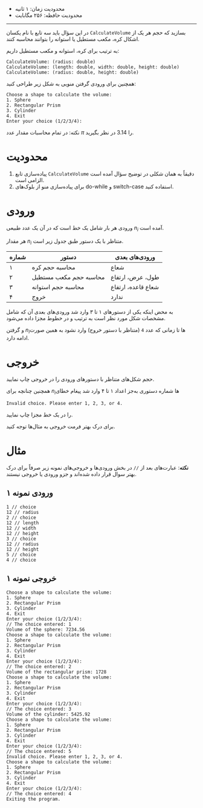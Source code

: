 [_metadata_:id]:- "volumetric-calculation"
[_metadata_:title]:- "حساب حجمی"
[_metadata_:level]:- "medium"
[_metadata_:author]:- "هربد پورعلی"
[_metadata_:series]:- "functions"

+ محدودیت زمان: ۱ ثانیه
+ محدودیت حافظه: ۲۵۶ مگابایت

----------

در این سؤال باید سه تابع با نام یکسان `CalculateVolume` بسازید که حجم هر یک از اشکال کره، مکعب مستطیل یا استوانه را بتوانند محاسبه کنند.

به ترتيب برای کره، استوانه و مکعب مستطیل داریم:
```
CalculateVolume: (radius: double)
CalculateVolume: (length: double, width: double, height: double)
CalculateVolume: (radius: double, height: double)
```


همچنین برای ورودی گرفتن منویی به شکل زیر طراحی کنید:

```
Choose a shape to calculate the volume:
1. Sphere
2. Rectangular Prism
3. Cylinder
4. Exit
Enter your choice (1/2/3/4): 
```

نکته: در تمام محاسبات مقدار عدد $\pi$ را $3.14$ در نظر بگیرید.

# محدودیت

1. پیاده‌سازی تابع `CalculateVolume` دقیقاً به همان شکلی در توضیح سؤال آمده است الزامی است.
2. برای پیاده‌سازی منو از بلوک‌های do-while و switch-case استفاده کنید.

# ورودی

ورودی هر بار شامل یک خط است که در آن یک عدد طبیعی $n_i$ آمده است.

هر مقدار $n_i$ متناظر با یک دستور طبق جدول زیر است.

| شماره | دستور | ورودی‌های بعدی
| --- | --- | --- |
| ۱ | محاسبه حجم کره | شعاع |
| ۲ | محاسبه حجم مکعب مستطیل | طول، عرض، ارتفاع |
| ۳ | محاسبه حجم استوانه | شعاع قاعده، ارتفاع |
| ۴ | خروج | ندارد |

به محض اینکه یکی از دستورهای ۱ تا ۳ وارد شد ورودی‌های بعدی آن که شامل مشخصات شکل مورد نظر است به‌ ترتیب و در خطوط مجزا داده می‌شود.

و گرفتن $n_i$ها تا زمانی که عدد `4` (متناظر با دستور خروج) وارد نشود به همین صورت ادامه دارد.

# خروجی

حجم شکل‌های متناظر با دستورهای ورودی را در خروجی چاپ نمایید.

همچنین چنانچه برای $n_i$ها شماره دستوری به‌جز اعداد ۱ تا ۴ وارد شد پیغام خطای

```
Invalid choice. Please enter 1, 2, 3, or 4.
```

را در یک خط مجزا چاپ نمایید.

برای درک بهتر فرمت خروجی به مثال‌ها توجه کنید.

# مثال

**نکته**: عبارت‌های بعد از `//` در بخش ورودی‌ها و خروجی‌های نمونه زیر صرفاً برای درک بهتر سوال قرار داده شده‌اند و جزو ورودی یا خروجی نیستند.

## ورودی نمونه ۱
```
1 // choice
12 // radius
2 // choice
12 // length
12 // width
12 // height
3 // choice
12 // radius
12 // height
5 // choice
4 // choice
```


## خروجی نمونه ۱
```
Choose a shape to calculate the volume:
1. Sphere
2. Rectangular Prism
3. Cylinder
4. Exit
Enter your choice (1/2/3/4): 
// The choice entered: 1
Volume of the sphere: 7234.56
Choose a shape to calculate the volume:
1. Sphere
2. Rectangular Prism
3. Cylinder
4. Exit
Enter your choice (1/2/3/4): 
// The choice entered: 2
Volume of the rectangular prism: 1728
Choose a shape to calculate the volume:
1. Sphere
2. Rectangular Prism
3. Cylinder
4. Exit
Enter your choice (1/2/3/4): 
// The choice entered: 3
Volume of the cylinder: 5425.92
Choose a shape to calculate the volume:
1. Sphere
2. Rectangular Prism
3. Cylinder
4. Exit
Enter your choice (1/2/3/4): 
// The choice entered: 5
Invalid choice. Please enter 1, 2, 3, or 4.
Choose a shape to calculate the volume:
1. Sphere
2. Rectangular Prism
3. Cylinder
4. Exit
Enter your choice (1/2/3/4): 
// The choice entered: 4
Exiting the program.
```

